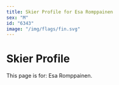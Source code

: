 ```yaml
---
title: Skier Profile for Esa Romppainen
sex: "M"
id: "6343"
image: "/img/flags/fin.svg" 
---
```


# Skier Profile

This page is for: Esa Romppainen.
    